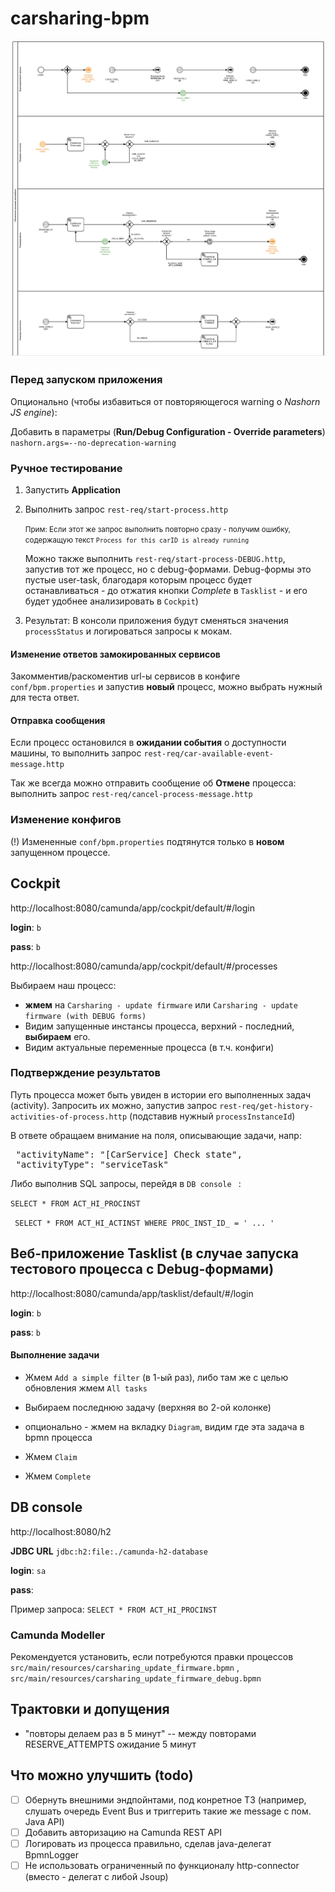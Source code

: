 # carsharing-bpm
![alt text](./carsharing_update_firmware_process.png)

### Перед запуском приложения
Опционально (чтобы избавиться от повторяющегося warning о _Nashorn JS engine_):

Добавить в параметры (**Run/Debug Configuration - Override parameters**)
`nashorn.args=--no-deprecation-warning`

### Ручное тестирование 
1. Запустить **Application**

2. Выполнить запрос `rest-req/start-process.http`<p/>
<small>Прим: Если этот же запрос выполнить повторно сразу - получим ошибку, содержащую текст `Process for this carID is already running`</small><p/>
 Можно также выполнить `rest-req/start-process-DEBUG.http`, запустив тот же процесс, но с debug-формами.
 Debug-формы это пустые user-task, благодаря которым процесс будет останавливаться - до отжатия кнопки _Complete_ в `Tasklist` - и его будет удобнее анализировать в `Cockpit`)

3. Результат: В консоли приложения будут сменяться значения `processStatus` и логироваться запросы к мокам.

#### Изменение ответов замокированных сервисов
Закомментив/раскоментив url-ы сервисов в конфиге `conf/bpm.properties` и запустив **новый** процесс,
 можно выбрать нужный  для теста ответ.

#### Отправка сообщения
Если процесс остановился в **ожидании события** о доступности машины, то 
выполнить запрос `rest-req/car-available-event-message.http`

Так же всегда можно отправить сообщение об **Отмене** процесса: 
выполнить запрос `rest-req/cancel-process-message.http`

### Изменение конфигов
(!) Измененные `conf/bpm.properties` подтянутся только в **новом** запущенном процессе.

## Cockpit 
http://localhost:8080/camunda/app/cockpit/default/#/login

**login**: `b`

**pass**: `b`

http://localhost:8080/camunda/app/cockpit/default/#/processes

Выбираем наш процесс:
* **жмем** на `Carsharing - update firmware` или `Carsharing - update firmware (with DEBUG forms)`
* Видим запущенные инстансы процесса, верхний - последний, **выбираем** его.
* Видим актуальные переменные процесса (в т.ч. конфиги)

### Подтверждение результатов
Путь процесса может быть увиден в истории его выполненных задач (activity).
Запросить их можно, запустив запрос  `rest-req/get-history-activities-of-process.http`
(подставив нужный `processInstanceId`)

В ответе обращаем внимание на поля, описывающие задачи, напр:
 <pre>
 "activityName": "[CarService] Check state",
 "activityType": "serviceTask" </pre>

Либо выполнив SQL запросы, перейдя в  `DB console ` :

`` SELECT * FROM ACT_HI_PROCINST ``
 
`` SELECT * FROM ACT_HI_ACTINST WHERE PROC_INST_ID_ = ' ... '``

## Веб-приложение Tasklist (в случае запуска тестового процесса с Debug-формами)
http://localhost:8080/camunda/app/tasklist/default/#/login

**login**: `b`

**pass**: `b`
 
 #### Выполнение задачи 
 * Жмем `Add a simple filter` (в 1-ый раз), либо там же с целью обновления жмем `All tasks`

 * Выбираем последнюю задачу (верхняя во 2-ой колонке)
 * опционально - жмем на вкладку `Diagram`, видим где эта задача в bpmn процесса
 * Жмем `Claim`
 * Жмем `Complete`
 
## DB console 
http://localhost:8080/h2

**JDBC URL** `jdbc:h2:file:./camunda-h2-database`

**login**: `sa`

**pass**:

Пример запроса:
`` SELECT * FROM ACT_HI_PROCINST ``
 
### Camunda Modeller
Рекомендуется установить, если потребуются правки процессов 
`src/main/resources/carsharing_update_firmware.bpmn` , 
`src/main/resources/carsharing_update_firmware_debug.bpmn`

## Трактовки и допущения
* "повторы делаем раз в 5 минут" -- между повторами RESERVE_ATTEMPTS ожидание 5 минут

## Что можно улучшить (todo)
- [ ] Обернуть внешними эндпойнтами, под конретное ТЗ (например, слушать очередь Event Bus и триггерить такие же message с пом. Java API)
- [ ] Добавить авторизацию на Camunda REST API 
- [ ] Логировать из процесса правильно, сделав java-делегат BpmnLogger
- [ ] Не использовать ограниченный по функционалу http-connector (вместо - делегат с либой Jsoup)
